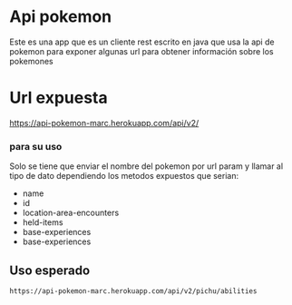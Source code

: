 
# Api pokemon

Este es una app que es un cliente rest escrito en java que usa la api de pokemon para exponer algunas url para obtener información sobre los pokemones

# Url expuesta

https://api-pokemon-marc.herokuapp.com/api/v2/


### para su uso
Solo se tiene que enviar el nombre del pokemon por url param y llamar al tipo de dato dependiendo los metodos expuestos que serian:
* name
* id
* location-area-encounters
* held-items
* base-experiences
* base-experiences

## Uso esperado
```
https://api-pokemon-marc.herokuapp.com/api/v2/pichu/abilities
```

